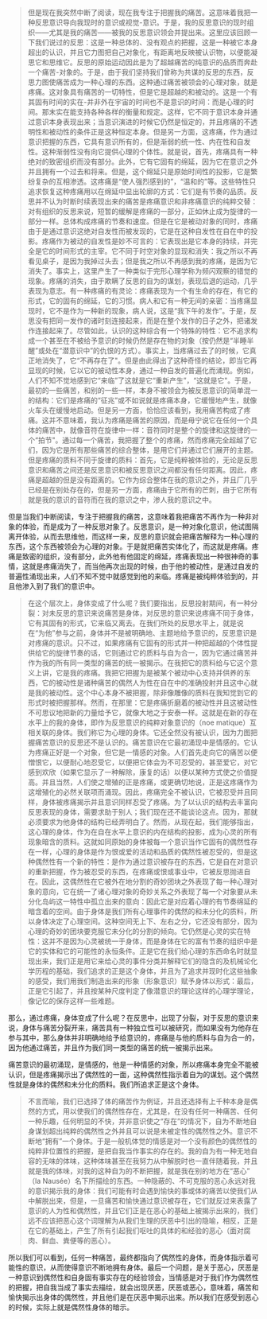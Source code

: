 <blockquote data-pid="g88odonS">但是现在我突然中断了阅读，现在我专注于把握我的痛苦。这意味着我把一种反思意识导向我现时的意识或视觉-意识。于是，我的反思意识的现时组织——尤其是我的痛苦——被我的反思意识领会并提出来。这里应该回顾一下我们说过的反思：这是一种总体的、没有观点的把握，这是一种被它本身超出的认识，并且它力图把自己对象化，有距离地反映被认识物，以便能凝思它和思维它。反思的原始运动因此是为了超越痛苦的纯意识的品质而奔赴一个痛苦-对象的。于是，由于我们坚持我们曾称为共谋的反思的东西，反思力图使痛苦成为一种心理的东西。这种通过痛苦被领会的心理对象，就是疼痛。这对象具有痛苦的一切特性，但是它是超越的和被动的。这是一个有其固有时间的实在-并非外在宇宙的时间也不是意识的时间：而是心理的时间。那末实在能支持各种各样的衡量和规定。这样，它不同于意识本身并通过意识本身表现出来；当意识演进的时候它仍然是恒定的，并且疼痛的不透明性和被动性的条件正是这种恒定本身。但是另一方面，这疼痛，作为通过意识把握的东西，它具有意识所有的，但是渐弱的统一性、内在性和自发性。这种渐弱性没有向它提供心理的个体性。就是说，首先，疼痛具有一种绝对的致密组织而没有部分。此外，它有它固有的绵延，因为它在意识之外并且拥有一个过去和将来。但是，这个绵延只是原始时间性的投影，它是繁纷复杂的互相渗透。这疼痛是“使人强烈感到的”，“温和的”等。这些特性只追求恢复这种疼痛用以在绵延中显出轮廓的方式：它们是有节奏的品质。反思并不认为时断时续表现出来的痛苦是疼痛意识和非疼痛意识的纯粹交替：对有组织的反思来说，短暂的缓解是疼痛的一部分，正如休止成为旋律的一部分一样。总体构成疼痛的节奏和速度。但是在它是被动对象的同时，疼痛由于是通过意识这绝对自发性而被发现的，它是在这种自发性在自在中的投影。疼痛作为被动的自发性是妙不可言的：它表现出是它本身的持续，并完全是它的时间形式的主宰。它不同于时空对象的显现和消失：我之所以不再看见桌子，是因为我掉过头去；但是我之所以不再感到我的疼痛，是因为它消失了。事实上，这里产生了一种类似于完形心理学称为频闪观察的错觉的现象。疼痛的消失，由于欺瞒了反思的自为的谋划，表现后退的运动，几乎表现为意志。有一种疼痛的有灵论：疼痛表现为一个有生命的存在，有它的形式，它的固有的绵延，它的习惯。病人和它有一种无间的亲密：当疼痛显现时，它不是作为一种新的现象，病人说，这是“我下午的发作”。于是，反思没有把同一发作的诸时刻连接起来，而是在整个发作的日子之外，把诸发作连接起来了。尽管如此，认识的这种综合有一个特殊的特性：它不追求构成一个甚至在不被给予意识的时候仍然是存在物的对象（按仍然是“半睡半醒”或处在“潜意识中”的仇恨的方式）。事实上，当疼痛过去了的时候，它真正地消失了，它“不再存在了"。但是由此得出了这种奇怪的结论，即当它再显现的时候，它以它的被动性本身，通过一种自发的普遍化而涌现。例如，人们不知不觉地感到它“来临”了这就是它“重新产生”，“这就是它"。于是，最初的一些痛苦，和别的一些一样，本身不被领会为被反思意识的简单混一的结构：它们是疼痛的“征兆”或不如说就是疼痛本身，它缓慢地产生，就像火车头在缓慢地启动。但是另一方面，恰恰应该看到，我用痛苦构成了疼痛。这并不意味着，我认为疼痛是痛苦的原因，而是毋宁说它在任何一个具体的痛苦中，就像音符在旋律中一样：音符同时是整个的旋律和这旋律的一个“拍节"。通过每一个痛苦，我把握了整个的疼痛，然而疼痛完全超越了它们，因为它是所有那些痛苦的综合整体，是用它们并通过它们展开的主题。但是疼痛的质料不同于旋律的质料：首先，它是纯粹被体验的，无论是反思意识和痛苦之间还是反思意识和被反思意识之间都没有任何距离。因此，疼痛是超越的但是没有距离的。它作为综合整体在我的意识之外，并且厂几乎已经是在别处存在的，但是另一方面，疼痛由于它所有的芒刺，由于它所有就是我的意识的音符而在我的意识之中，渗人我的意识之中。</blockquote><p data-pid="6AG8X7hz">但是当我们中断阅读，专注于把握我的痛苦，这意味着我把痛苦不再作为一种非对象的体验，而是成为了一种反思对象了。反思意识，是一种对象化意识，他试图隔离开体验，从而去思维他，而这样一来，反思的意识就会把痛苦解释为一种心理的东西，这个东西被领会为心理的对象。于是就把痛苦实体化了，而这就是疼痛。疼痛是致密的组织，没有部分，此外他有他固定的绵延，疼痛表现出一种很神奇的事情，这就是疼痛消失了，而当他再次出现的时候，由于他的被动性，是通过自发的普遍性涌现出来，人们不知不觉中就感觉到他的来临。疼痛是被纯粹体验到的，并且他渗入到了我们的意识中。</p><blockquote data-pid="57JbpXGG">在这个层次上，身体变成了什么呢？我们要指出，反思投射期间，有一种分裂：对未反思的意识来说痛苦是身体，对反思的意识来说疼痛不同于身体，它有其固有的形式，它来临又离去。在我们所处的反思水平上，就是说在“为他”参与之前，身体并不是被明确地、主题地给予意识的，反思意识是对疼痛的意识。只不过，如果疼痛有它固有的形式并一种把超越的个体性提供给它的旋律节奏的话，它则通过它的质料与自为合一，因为它通过痛苦并作为我的所有同一类型的痛苦的统一被揭示。在我把它的质料给与它这个意义上讲，它是我的疼痛。我把它把握为是被某个被动中心支持并供养的东西，它的被动性是诸种痛苦的偶然人为性在自在中的准确投射并且这中心就是我的被动性。这个中心本身不被把握，除非像雕像的质料在我知觉到它的形式时被把握那样。然而，在那里：它是疼痛折磨着的被动性并且这被动性不可思议地把新的力量给予它，就像大地之于安泰一样。这就是在新的存在水平上的我的身体，即作为反思意识的纯粹对象意识的（noe matique）互相关联的身体。我们称它为心理的身体。它还全然没有被认识，因为力图把握痛苦意识的反思还不是认识的。痛苦意识在它最初涌现中是情感的。它认为疼痛正好是一个对象，但它是一情感的对象。人们首先走向它的痛苦以便憎恨它，以便耐心地忍受它，以便把它体会为不可忍受的，甚至爱它，对它感到欢欣（如果它显示了一种解除，康复的话）以便以某种方式使之价值提高。并且当然，人们使之增殖的正是疼痛，或更确切地说，正是这疼痛作为这增殖化的必然关联项而涌现。因此，疼痛完全不被认识，它被忍受并且同样，身体被疼痛揭示并且意识同样忍受了疼痛。为了以认识的结构去丰富向反思表现的身体，需要求助于别人；我们现在还不能谈论这点。因为，那就必须要求为他身体的结构已经弄明白了。然而，从现在起，我们能够指出，这心理的身体，作为在自在水平上意识的内在结构的投影，成为心灵的所有现象暗含的质料。这就如同原始的身体被每一个意识当作它固有的偶然性存在一样，心理的身体是作为恨或爱的活动和品质的偶然性被忍受的，但是这种偶然性有一个新的特性：是作为通过意识被存在的东西，它是自在对意识的重新把握，作为被忍受的东西，在疼痛或恨或事业中，它被反思抛进自在。因此，这偶然性在它被外在地分割的奇妙团块之外表现了每一种心理对象的意向，它在统一了诸心理对象的奇妙关系之外表现了每一个对象要从未分化岛屿这一特性中孤立出来的意向：因此它是对应着心理的有节奏绵延的暗含着的空间。由于身体是我们所有心理事件的偶然的和未分化的质料，所以身体决定了心理空间。这种空间无上下、左右之分，它还没有部分，因为心理的奇妙的团块要克服它未分化的分割的倾向。它仍然是心灵的实在特性：这并不是因为心灵被统一于身体，而是身体在它的富有节奏的组织中是它的实体和它的可能性的永恒条件。正是它在我们给心理的东西命名时就显现出来，我们正是用它来给心灵的事件分类并解释它们的隐含的及机械论化学历程的基础，我们追求的正是这个身体，并且为了追求并现时化这些抽象的感受，我们用我们制造出来的形象（形象意识）赋予身体以形式：最后，正是它引起了，并且按某种尺度判定了像潜意识的理论这样的心理学理论，像记忆的保存这样一些难题。</blockquote><p data-pid="zy75Atir">那么，通过疼痛，身体变成了什么呢？在反思中，出现了分裂，对于反思的意识来说，身体与痛苦分裂开来，痛苦具有一种独立性可以被研究，而如果没有为他存在参与其中，那么身体并非明确地给予给意识的，疼痛是与他的质料与自为合一的，因为他通过痛苦，并且作为我们同一类型的痛苦的统一被揭示出来。</p><p data-pid="g7ew4qPk">痛苦意识的最初涌现，是情感的，他是一种情感的对象，所以疼痛本身完全不能被认识，但是疼痛揭示出了偶然性的一面，这种偶然性指示着自为的谋划。这个偶然性就是身体的偶然和未分化的质料。我们所追求正是这个身体。</p><blockquote data-pid="v81ZlXbY">不言而喻，我们已选择了体的痛苦作为例证，并且还选择有上千种本身是偶然的方式，用以使我们的偶然性存在，尤其是，在没有任何一种痛苦、任何一种乐趣，任何明显的不快，并非意识使之“存在”的情况下，自为不断地自身谋划超出纯粹的偶然性之外并且可以说是未被定性的偶然性之外。意识不断地“拥有”一个身体。于是一般机体觉的情感是对一个没有颜色的偶然性的纯粹非位置性的把握，是把自我当作事实的存在的。我的自为有一种无地自容的无味的体味，这种体味甚至在我努力从中解脱时也一直伴随着我，并且就是我的体味，对我的这种自为的不断把握，就是我在别的地方在“恶心” （la Nausée）名下所描绘的东西。一种隐蔽的、不可克服的恶心永远对我的意识揭示我的身体：我们可能有时会遇到愉快的事或体的痛苦以使我们从中解脱出来，但是，一旦痛苦和愉快通过意识被存在，它们就反过来表露了意识的人为性和偶然性，并且它们正是在恶心的基础上被揭示出来的，我们远不应该把恶心这个词理解为从我们生理的厌恶中引出的隐喻，相反，正是在它的基础上，产生了所有引起我们呕吐的具体的和经验的恶心（面对腐肉、鲜血、粪便等的恶心）。</blockquote><p data-pid="dU4WLMeE">所以我们可以看到，任何一种痛苦，最终都指向了偶然性的身体，而身体指示着可能性的意识，从而使得意识不断地拥有身体。最后一个问题，是关于恶心，厌恶是一种意识到偶然性和自身固有事实存在的经验领会，当情感是对于我们作为偶然性的把握，把自我当成了事实去描绘，就会出现厌恶，厌恶或恶心，意味着，痛苦和愉快揭示出身体的偶然性，并且他们是在厌恶中揭示出来。所以我们在感受到恶心的时候，实际上就是偶然性身体的暗示。</p>